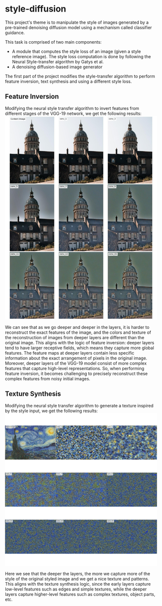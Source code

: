 # style-diffusion
This project's theme is to manipulate the style of images generated by a pre-trained denoising
diffusion model using a mechanism called classifier guidance.

This task is comprised of two main components:
* A module that computes the style loss of an image (given a style reference image). 
  The style loss computation is done by following the Neural Style-transfer algorithm by Gatys et al.
* A denoising diffusion-based image generator

The first part of the project modifies the style-transfer algorithm to perform feature inversion, text synthesis and using a different style loss.

## Feature Inversion
Modifying the neural style transfer algorithm to invert features from different stages of the
VGG-19 network, we get the following results:
![Feature Inversion](images/feature_inversion.jpg)

We can see that as we go deeper and deeper in the layers, it is
harder to reconstruct the exact features of the image, and the colors
and texture of the reconstruction of images from deeper layers are
different than the original image. This aligns with the logic of feature
inversion: deeper layers tend to have larger receptive fields, which
means they capture more global features. The feature maps at
deeper layers contain less specific information about the exact
arrangement of pixels in the original image. Moreover, deeper layers
of the VGG-19 model consist of more complex features that capture
high-level representations. So, when performing feature inversion, it
becomes challenging to precisely reconstruct these complex
features from noisy initial images.

## Texture Synthesis
Modifying the neural style transfer algorithm to generate a texture inspired by the style
input, we get the following results:
![Texture Synthesis](images/style_synthesis.jpg)

Here we see that the deeper the layers, the more we capture more of
the style of the original styled image and we get a nice texture and
patterns. This aligns with the texture synthesis logic, since the early
layers capture low-level features such as edges and simple textures,
while the deeper layers capture higher-level features such as
complex textures, object parts, etc.
